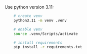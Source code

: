 Use python version 3.11:
```bash
    # create venv
    python3.11 -m venv .venv

    # enable venv
    source .venv/Scripts/activate

    # install requirements
    pip install -r requirements.txt
```